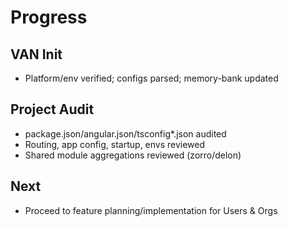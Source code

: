 # Progress

## VAN Init
- Platform/env verified; configs parsed; memory-bank updated

## Project Audit
- package.json/angular.json/tsconfig*.json audited
- Routing, app config, startup, envs reviewed
- Shared module aggregations reviewed (zorro/delon)

## Next
- Proceed to feature planning/implementation for Users & Orgs
